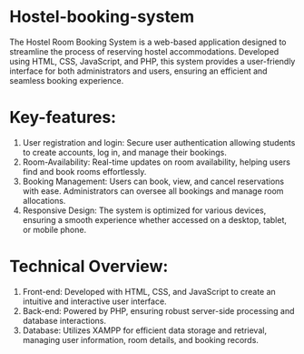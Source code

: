 # Hostel-booking-system

The Hostel Room Booking System is a web-based application designed to streamline the process of reserving hostel accommodations. Developed using HTML, CSS, JavaScript, and PHP, this system provides a user-friendly interface for both administrators and users, ensuring an efficient and seamless booking experience.

# Key-features:
1. User registration and login: Secure user authentication allowing students to create accounts, log in, and manage their bookings.
2. Room-Availability: Real-time updates on room availability, helping users find and book rooms effortlessly.
3. Booking Management: Users can book, view, and cancel reservations with ease. Administrators can oversee all bookings and manage room allocations.
4. Responsive Design: The system is optimized for various devices, ensuring a smooth experience whether accessed on a desktop, tablet, or mobile phone.
# Technical Overview:
1. Front-end: Developed with HTML, CSS, and JavaScript to create an intuitive and interactive user interface.
2. Back-end: Powered by PHP, ensuring robust server-side processing and database interactions.
3. Database: Utilizes XAMPP for efficient data storage and retrieval, managing user information, room details, and booking records.
